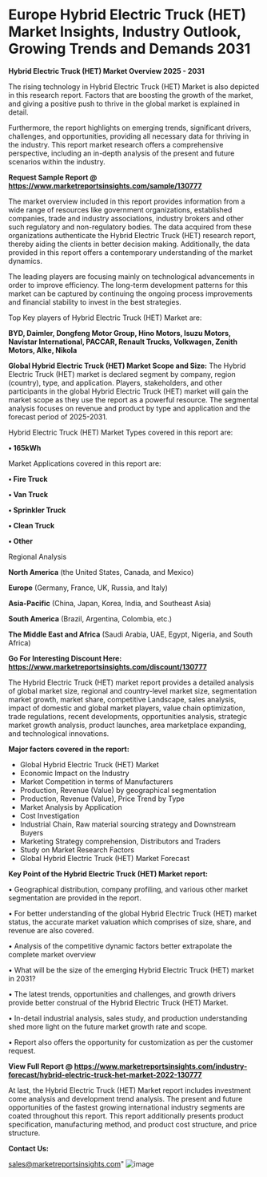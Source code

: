 # Europe Hybrid Electric Truck (HET) Market Insights, Industry Outlook, Growing Trends and Demands 2031

<Strong> Hybrid Electric Truck (HET) Market Overview 2025 - 2031</strong>

The rising technology in Hybrid Electric Truck (HET) Market is also depicted in this research report. Factors that are boosting the growth of the market, and giving a positive push to thrive in the global market is explained in detail.

Furthermore, the report highlights on emerging trends, significant drivers, challenges, and opportunities, providing all necessary data for thriving in the industry. This report market research offers a comprehensive perspective, including an in-depth analysis of the present and future scenarios within the industry.

<strong>Request Sample Report @ <a href=https://www.marketreportsinsights.com/sample/130777>https://www.marketreportsinsights.com/sample/130777</a></strong>

The market overview included in this report provides information from a wide range of resources like government organizations, established companies, trade and industry associations, industry brokers and other such regulatory and non-regulatory bodies. The data acquired from these organizations authenticate the Hybrid Electric Truck (HET) research report, thereby aiding the clients in better decision making. Additionally, the data provided in this report offers a contemporary understanding of the market dynamics.

The leading players are focusing mainly on technological advancements in order to improve efficiency. The long-term development patterns for this market can be captured by continuing the ongoing process improvements and financial stability to invest in the best strategies.

Top Key players of Hybrid Electric Truck (HET) Market are:

<strong>BYD, Daimler, Dongfeng Motor Group, Hino Motors, Isuzu Motors, Navistar International, PACCAR, Renault Trucks, Volkwagen, Zenith Motors, Alke, Nikola</strong>

<strong><b>Global Hybrid Electric Truck (HET) Market Scope and Size:</b></strong>
The Hybrid Electric Truck (HET) market is declared segment by company, region (country), type, and application. Players, stakeholders, and other participants in the global Hybrid Electric Truck (HET) market will gain the market scope as they use the report as a powerful resource. The segmental analysis focuses on revenue and product by type and application and the forecast period of 2025-2031.

Hybrid Electric Truck (HET) Market Types covered in this report are:

<strong>• 165kWh</strong>

Market Applications covered in this report are:

<strong>• Fire Truck

• Van Truck

• Sprinkler Truck

• Clean Truck

• Other</strong> 

Regional Analysis

<strong>North America</strong> (the United States, Canada, and Mexico)

<strong>Europe</strong> (Germany, France, UK, Russia, and Italy)

<strong>Asia-Pacific</strong> (China, Japan, Korea, India, and Southeast Asia)

<strong>South America</strong> (Brazil, Argentina, Colombia, etc.)

<strong>The Middle East and Africa</strong> (Saudi Arabia, UAE, Egypt, Nigeria, and South Africa)

<strong>Go For Interesting Discount Here: <a href=https://www.marketreportsinsights.com/discount/130777>https://www.marketreportsinsights.com/discount/130777</a></strong>

The Hybrid Electric Truck (HET) market report provides a detailed analysis of global market size, regional and country-level market size, segmentation market growth, market share, competitive Landscape, sales analysis, impact of domestic and global market players, value chain optimization, trade regulations, recent developments, opportunities analysis, strategic market growth analysis, product launches, area marketplace expanding, and technological innovations.

<strong><b>Major factors covered in the report:</b></strong>
<ul>
  <li>Global Hybrid Electric Truck (HET) Market </li>
  <li>Economic Impact on the Industry</li>
  <li>Market Competition in terms of Manufacturers</li>
  <li>Production, Revenue (Value) by geographical segmentation</li>
  <li>Production, Revenue (Value), Price Trend by Type</li>
  <li>Market Analysis by Application</li>
  <li>Cost Investigation</li>
  <li>Industrial Chain, Raw material sourcing strategy and Downstream Buyers</li>
  <li>Marketing Strategy comprehension, Distributors and Traders</li>
  <li>Study on Market Research Factors</li>
  <li>Global Hybrid Electric Truck (HET) Market Forecast</li>
</ul>

<strong><b>Key Point of the Hybrid Electric Truck (HET) Market report:</b></strong>

• Geographical distribution, company profiling, and various other market segmentation are provided in the report.

• For better understanding of the global Hybrid Electric Truck (HET) market status, the accurate market valuation which comprises of size, share, and revenue are also covered.

• Analysis of the competitive dynamic factors better extrapolate the complete market overview

• What will be the size of the emerging Hybrid Electric Truck (HET) market in 2031?

• The latest trends, opportunities and challenges, and growth drivers provide better construal of the Hybrid Electric Truck (HET) Market.

• In-detail industrial analysis, sales study, and production understanding shed more light on the future market growth rate and scope.

• Report also offers the opportunity for customization as per the customer request.

<strong><b>View Full Report @ <a href=https://www.marketreportsinsights.com/industry-forecast/hybrid-electric-truck-het-market-2022-130777>https://www.marketreportsinsights.com/industry-forecast/hybrid-electric-truck-het-market-2022-130777</a></b></strong>


At last, the Hybrid Electric Truck (HET) Market report includes investment come analysis and development trend analysis. The present and future opportunities of the fastest growing international industry segments are coated throughout this report. This report additionally presents product specification, manufacturing method, and product cost structure, and price structure.

<strong>Contact Us:</strong>

sales@marketreportsinsights.com"
![image](https://github.com/user-attachments/assets/f8c2770d-1ac9-4fbf-8297-57fa749351a2)

